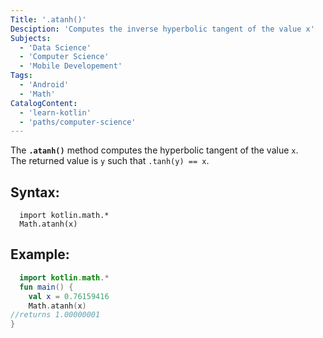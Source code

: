 ```yaml
---
Title: '.atanh()'
Desciption: 'Computes the inverse hyperbolic tangent of the value x'
Subjects:
  - 'Data Science'
  - 'Computer Science'
  - 'Mobile Developement'
Tags:
  - 'Android'
  - 'Math'
CatalogContent:
  - 'learn-kotlin'
  - 'paths/computer-science'
---
```


The **`.atanh()`** method computes the hyperbolic tangent of the value `x`.<br>The returned value is `y` such that `.tanh(y) == x`.

## Syntax:

```pseudo
  import kotlin.math.*
  Math.atanh(x)
```

## Example:
```kotlin
  import kotlin.math.*
  fun main() {
    val x = 0.76159416
    Math.atanh(x)
//returns 1.00000001
}
```
